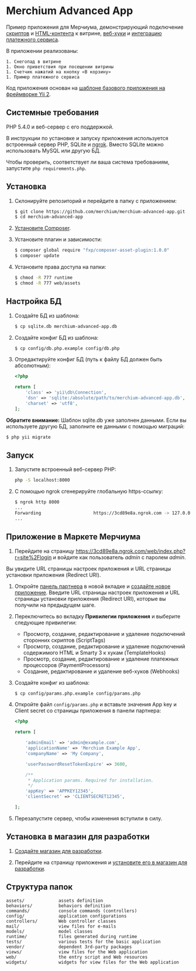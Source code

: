 Merchium Advanced App
=====================

Пример приложения для Мерчиума, демонстрирующий подключение [скриптов](https://docs.google.com/document/d/1zlNv0s5XWCJMcpRYzOfiGyyKGP2_1XKb4LGMVI2hRyQ/edit) и [HTML-контента](https://docs.google.com/document/d/1vS82CLQ7Jf1fourYRfcynYKYndU4GJBLdlAeC7VFGWs/edit) к витрине, [веб-хуки](https://docs.google.com/document/d/1FtwxZBRCZ1EBMPVHf6PZwSH0Mvmq7UjXMrR_LiuT6uk/edit) и [интеграцию платежного сервиса](https://docs.google.com/document/d/1Qe1_k59OekJ6SUNLgVo4gci34xJOhvWzfa0dTVt1i9Y/edit).

В приложении реализованы:

	1. Снегопад в витрине
	1. Окно приветствия при посещении витрины
	1. Счетчик нажатий на кнопку «В корзину»
	1. Пример платежного сервиса

Код приложения основан на [шаблоне базового приложения на фреймворке Yii 2](https://github.com/yiisoft/yii2-app-basic).

Системные требования
--------------------

PHP 5.4.0 и веб-сервер с его поддержкой.

В инструкции по установке и запуску приложения используется встроенный сервер PHP, SQLite и [ngrok](https://ngrok.com/). Вместо SQLite можно использовать MySQL или другую БД.

Чтобы проверить, соответствует ли ваша система требованиям, запустите `php requirements.php`.

Установка
---------

1. Склонируйте репозиторий и перейдите в папку с приложением:

	```bash
	$ git clone https://github.com/merchium/merchium-advanced-app.git
	$ cd merchium-advanced-app
	```

1. [Установите Composer](https://getcomposer.org/doc/00-intro.md#installation-linux-unix-osx).

1. Установите плагин и зависимости:

	```bash
	$ composer global require "fxp/composer-asset-plugin:1.0.0"
	$ composer update
	```

1. Установите права доступа на папки:

	```bash
	$ chmod -R 777 runtime
	$ chmod -R 777 web/assets
	```

Настройка БД
------------

1. Создайте БД из шаблона:

    ```bash
    $ cp sqlite.db merchium-advanced-app.db
    ```

1. Создайте конфиг БД из шаблона:
	
	```bash
	$ cp config/db.php.example config/db.php
	```

1. Отредактируйте конфиг БД (путь к файлу БД должен быть абсолютным):

	```php
	<?php

	return [
		'class' => 'yii\db\Connection',
		'dsn' => 'sqlite:/absolute/path/to/merchium-advanced-app.db',
		'charset' => 'utf8',
	];
	```

**Обратите внимание:** Шаблон sqlite.db уже заполнен данными. Если вы используете другую БД, заполните ее данными с помощью миграций:

```bash
$ php yii migrate
```

Запуск
------

1. Запустите встроенный веб-сервер PHP:

	```bash
	php -S localhost:8000
	```

1. С помощью ngrok сгенерируйте глобальную https-ссылку:

	```bash
	$ ngrok http 8000
	...
	Forwarding                    https://3cd89e8a.ngrok.com -> 127.0.0.1:8000
	...
	```

Приложение в Маркете Мерчиума
-----------------------------

1. Перейдите на страницу https://3cd89e8a.ngrok.com/web/index.php?r=site%2Flogin и войдите как пользователь *admin* с паролем *admin*.

Вы увидите URL страницы настроек приложения и URL страницы установки приложения (Redirect URI).

1. Откройте [панель партнера](http://marketplace.merchium.ru/partner.php) в новой вкладке и [создайте новое приложение](https://docs.google.com/document/d/1pYS6ta0NzWd_JmxP8xbmjDI8aCppJ8Z5JaFzB5DaZTs/edit#heading=h.we5t9psgine1). Введите URL страницы настроек приложения и URL страницы установки приложения (Redirect URI), которые вы получили на предыдущем шаге.

1. Переключитесь во вкладку **Привилегии приложения** и выберите следующие привилегии:

	- Просмотр, создание, редактирование и удаление подключений сторонних скриптов (ScriptTags)
	- Просмотр, создание, редактирование и удаление подключений содержимого HTML и Smarty 3 к хукам (TemplateHooks)
	- Просмотр, создание, редактирование и удаление платежных процессоров (PaymentProcessors)
	- Создание, редактирование и удаление веб-хуков (Webhooks)

1. Создайте конфиг из шаблона:

	```bash
	$ cp config/params.php.example config/params.php
	```

1. Откройте файл `config/params.php` и вставьте значения App key и Client secret со страницы приложения в панели партнера:

	```php
	<?php

	return [

		'adminEmail' => 'admin@example.com',
		'applicationName' => 'Merchium Example App',
		'companyName' => 'My Company',

		'userPasswordResetTokenExpire' => 3600,

		/**
		 * Application params. Required for installation.
		 */
		'appKey' => 'APPKEY12345',
		'clientSecret' => 'CLIENTSECRET12345',

	];
	```
1. Перезапустите сервер, чтобы изменения вступили в силу.

Установка в магазин для разработки
----------------------------------

1. [Создайте магазин для разработки](https://docs.google.com/document/d/1pYS6ta0NzWd_JmxP8xbmjDI8aCppJ8Z5JaFzB5DaZTs/edit#heading=h.yupo48jq0g7z).

1. Перейдите на страницу приложения и [установите его в магазин для разработки](https://docs.google.com/document/d/1t4rvueMARuzN42YuuILPV__XPBQssSvIRaF_6UvmOIU/edit#heading=h.czhvqfkcd6o5).

Структура папок
---------------

	assets/             assets definition
	behaviors/          behaviors definition
	commands/           console commands (controllers)
	config/             application configurations
	controllers/        Web controller classes
	mail/               view files for e-mails
	models/             model classes
	runtime/            files generated during runtime
	tests/              various tests for the basic application
	vendor/             dependent 3rd-party packages
	views/              view files for the Web application
	web/                the entry script and Web resources
	widgets/            widgets for view files for the Web application
